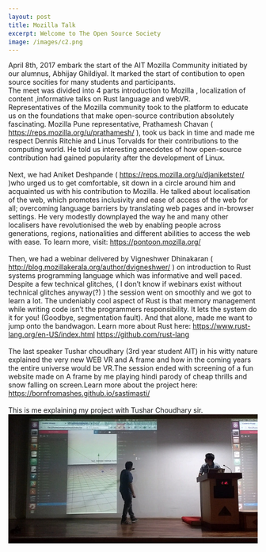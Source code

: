 ```yaml
---
layout: post
title: Mozilla Talk
excerpt: Welcome to The Open Source Society
image: /images/c2.png
---
```

April 8th, 2017 embark the start of the AIT Mozilla Community initiated by our alumnus, Abhijay Ghildiyal.
It marked the start of contibution to open source socities for many students and participants.
<br>
The meet was divided into 4 parts introduction to Mozilla  , localization of content ,informative talks on Rust language and webVR.
<br>
Representatives of the Mozilla community took to the platform to educate us on the foundations that make open-source contribution absolutely fascinating. Mozilla Pune representative, Prathamesh Chavan ( https://reps.mozilla.org/u/prathamesh/ ), took us back in time and made me respect Dennis Ritchie and Linus Torvalds for their contributions to the computing world. He told us interesting anecdotes of how open-source contribution had gained popularity after the development of Linux.
<br><br>
Next, we had Aniket Deshpande ( https://reps.mozilla.org/u/djaniketster/ )who urged us to get comfortable, sit down in a circle around him and acquainted us with his contribution to Mozilla. He talked about localisation of the web, which promotes inclusivity and ease of access of the web for all; overcoming language barriers by translating web pages and in-browser settings. He very modestly downplayed the way he and many other localisers have revolutionised the web by enabling people across generations, regions, nationalities and different abilities to access the web with ease. To learn more, visit: https://pontoon.mozilla.org/
<br><br>
Then, we had a webinar delivered by Vigneshwer Dhinakaran ( http://blog.mozillakerala.org/author/dvigneshwer/ ) on introduction to Rust systems programming language which was informative and well paced.
Despite a few technical glitches, ( I don’t know if webinars exist without technical glitches anyway(?) ) the session went on smoothly and we got to learn a lot. The undeniably cool aspect of Rust is that memory management while writing code isn’t the programmers responsibility. It lets the system do it for you! (Goodbye, segmentation fault). And that alone, made me want to jump onto the bandwagon. Learn more about Rust here:
https://www.rust-lang.org/en-US/index.html
https://github.com/rust-lang
<br><br>
The last speaker Tushar choudhary (3rd year student AIT) in his witty nature explained the very new WEB VR and A frame and how in the coming years the entire universe would be VR.The session ended with screening of a fun website made on A frame by me playing hindi parody of cheap thrills and snow falling on screen.Learn more about the project here:
https://bornfromashes.github.io/sastimasti/
<br><br>
This is me explaining my project with Tushar Choudhary sir.
![](/images/c.jpg)
